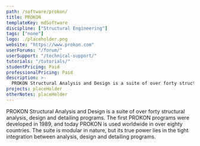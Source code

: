 ```yaml
---
path: /software/prokon/
title: PROKON
templateKey: mdSoftware
discipline: ["Structural Engineering"]
tags: ["none"]
logo: ./placeholder.png
website: "https://www.prokon.com"
userForums: "/forum/"
userSupport: "/technical-support/"
tutorials: "/tutorials/"
studentPricing: Paid
professionalPricing: Paid
description: >-
  PROKON Structural Analysis and Design is a suite of over forty structural analysis, design and detailing programs. The first PROKON programs were developed in 1989, and today PROKON is used worldwide in over eighty countries. The suite is modular in nature, but its true power lies in the tight integration between analysis, design and detailing programs.
projects: placeHolder
otherNotes: placeHolder
---
```


PROKON Structural Analysis and Design is a suite of over forty structural analysis, design and detailing programs. The first PROKON programs were developed in 1989, and today PROKON is used worldwide in over eighty countries. The suite is modular in nature, but its true power lies in the tight integration between analysis, design and detailing programs.
